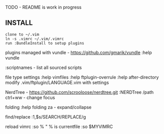 TODO - README is work in progress

INSTALL
-------
	clone to ~/.vim
	ln -s .vimrc ~/.vim/.vimrc
	run :BundleInstall to setup plugins


plugins managed with vundle - https://github.com/gmarik/vundle
	:help vundle

:scriptnames - list all sourced scripts

file type settings
:help vimfiles
:help ftplugin-overrule
:help after-directory
modify .vim/ftplugin/LANGUAGE.vim with settings

NerdTree - https://github.com/scrooloose/nerdtree.git
:NERDTree /path
ctrl+ww - change focus

folding
:help folding
za - expand/collapse

find/replace
:1,$s/SEARCH/REPLACE/g

reload vimrc
:so %	" % is currentfile
:so $MYVIMRC
